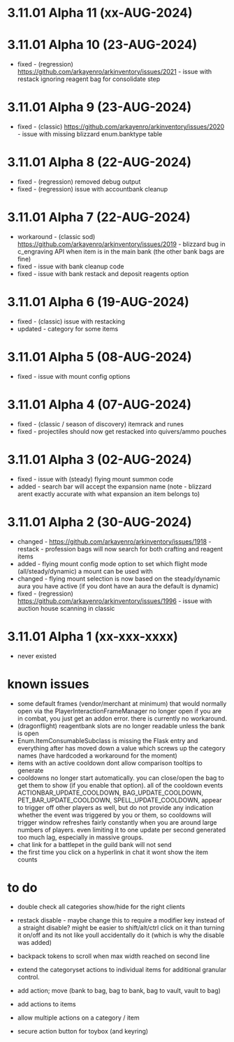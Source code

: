 ﻿# 3.11.01 Alpha 11 (xx-AUG-2024)

# 3.11.01 Alpha 10 (23-AUG-2024)
 - fixed - (regression) https://github.com/arkayenro/arkinventory/issues/2021 - issue with restack ignoring reagent bag for consolidate step
 
# 3.11.01 Alpha 9 (23-AUG-2024)
 - fixed - (classic) https://github.com/arkayenro/arkinventory/issues/2020 - issue with missing blizzard enum.banktype table

# 3.11.01 Alpha 8 (22-AUG-2024)
 - fixed - (regression) removed debug output
 - fixed - (regression) issue with accountbank cleanup

# 3.11.01 Alpha 7 (22-AUG-2024)
 - workaround - (classic sod) https://github.com/arkayenro/arkinventory/issues/2019 - blizzard bug in c_engraving API when item is in the main bank (the other bank bags are fine)
 - fixed - issue with bank cleanup code
 - fixed - issue with bank restack and deposit reagents option

# 3.11.01 Alpha 6 (19-AUG-2024)
 - fixed - (classic) issue with restacking
 - updated - category for some items

# 3.11.01 Alpha 5 (08-AUG-2024)
 - fixed - issue with mount config options

# 3.11.01 Alpha 4 (07-AUG-2024)
 - fixed - (classic / season of discovery) itemrack and runes
 - fixed - projectiles should now get restacked into quivers/ammo pouches

# 3.11.01 Alpha 3 (02-AUG-2024)
 - fixed - issue with (steady) flying mount summon code
 - added - search bar will accept the expansion name (note - blizzard arent exactly accurate with what expansion an item belongs to)

# 3.11.01 Alpha 2 (30-AUG-2024)
 - changed - https://github.com/arkayenro/arkinventory/issues/1918 - restack - profession bags will now search for both crafting and reagent items
 - added - flying mount config mode option to set which flight mode (all/steady/dynamic) a mount can be used with
 - changed - flying mount selection is now based on the steady/dynamic aura you have active (if you dont have an aura the default is dynamic)
 - fixed - (regression) https://github.com/arkayenro/arkinventory/issues/1996 - issue with auction house scanning in classic
 
# 3.11.01 Alpha 1 (xx-xxx-xxxx)
 - never existed


# known issues
 - some default frames (vendor/merchant at minimum) that would normally open via the PlayerInteractionFrameManager no longer open if you are in combat, you just get an addon error.  there is currently no workaround.
 - (dragonflight) reagentbank slots are no longer readable unless the bank is open
 - Enum.ItemConsumableSubclass is missing the Flask entry and everything after has moved down a value which screws up the category names (have hardcoded a workaround for the moment)
 - items with an active cooldown dont allow comparison tooltips to generate
 - cooldowns no longer start automatically.  you can close/open the bag to get them to show (if you enable that option).  all of the cooldown events ACTIONBAR_UPDATE_COOLDOWN, BAG_UPDATE_COOLDOWN, PET_BAR_UPDATE_COOLDOWN, SPELL_UPDATE_COOLDOWN, appear to trigger off other players as well, but do not provide any indication whether the event was triggered by you or them, so cooldowns will trigger window refreshes fairly constantly when you are around large numbers of players.  even limiting it to one update per second generated too much lag, especially in massive groups.
 - chat link for a battlepet in the guild bank will not send
 - the first time you click on a hyperlink in chat it wont show the item counts
 
 
 

# to do
 - double check all categories show/hide for the right clients
 - restack disable - maybe change this to require a modifier key instead of a straight disable?  might be easier to shift/alt/ctrl click on it than turning it on/off and its not like youll accidentally do it (which is why the disable was added)
 - backpack tokens to scroll when max width reached on second line
 - extend the categoryset actions to individual items for additional granular control.
 - add action; move (bank to bag, bag to bank, bag to vault, vault to bag)
 - add actions to items
 - allow multiple actions on a category / item
 
 - secure action button for toybox (and keyring)
